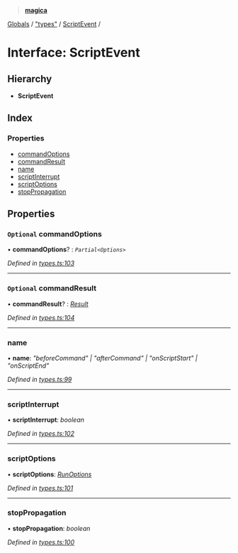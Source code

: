 > **[magica](../README.md)**

[Globals](../README.md) / ["types"](../modules/_types_.md) / [ScriptEvent](_types_.scriptevent.md) /

# Interface: ScriptEvent

## Hierarchy

* **ScriptEvent**

## Index

### Properties

* [commandOptions](_types_.scriptevent.md#optional-commandoptions)
* [commandResult](_types_.scriptevent.md#optional-commandresult)
* [name](_types_.scriptevent.md#name)
* [scriptInterrupt](_types_.scriptevent.md#scriptinterrupt)
* [scriptOptions](_types_.scriptevent.md#scriptoptions)
* [stopPropagation](_types_.scriptevent.md#stoppropagation)

## Properties

### `Optional` commandOptions

• **commandOptions**? : *`Partial<Options>`*

*Defined in [types.ts:103](https://github.com/cancerberoSgx/magica/blob/0188ba1/src/types.ts#L103)*

___

### `Optional` commandResult

• **commandResult**? : *[Result](_types_.result.md)*

*Defined in [types.ts:104](https://github.com/cancerberoSgx/magica/blob/0188ba1/src/types.ts#L104)*

___

###  name

• **name**: *"beforeCommand" | "afterCommand" | "onScriptStart" | "onScriptEnd"*

*Defined in [types.ts:99](https://github.com/cancerberoSgx/magica/blob/0188ba1/src/types.ts#L99)*

___

###  scriptInterrupt

• **scriptInterrupt**: *boolean*

*Defined in [types.ts:102](https://github.com/cancerberoSgx/magica/blob/0188ba1/src/types.ts#L102)*

___

###  scriptOptions

• **scriptOptions**: *[RunOptions](_types_.runoptions.md)*

*Defined in [types.ts:101](https://github.com/cancerberoSgx/magica/blob/0188ba1/src/types.ts#L101)*

___

###  stopPropagation

• **stopPropagation**: *boolean*

*Defined in [types.ts:100](https://github.com/cancerberoSgx/magica/blob/0188ba1/src/types.ts#L100)*